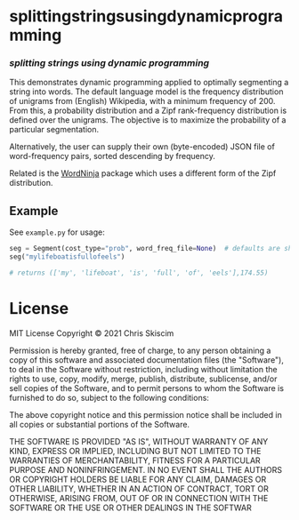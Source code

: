 # splittingstringsusingdynamicprogramming 
### _splitting strings using dynamic programming_

This demonstrates dynamic programming applied to optimally segmenting a string into words. 
The default language model is the frequency distribution of unigrams from (English) Wikipedia, 
with a minimum frequency of 200. 
From this, a probability distribution and a Zipf rank-frequency distribution is defined 
over the unigrams. The objective is to maximize the probability of a particular segmentation.

Alternatively, the user can supply their own (byte-encoded) JSON file of word-frequency 
pairs, sorted descending by frequency.

Related is the [WordNinja](https://github.com/keredson/wordninja) package which 
uses a different form of the Zipf distribution.

## Example
See `example.py` for usage:

```python
seg = Segment(cost_type="prob", word_freq_file=None)  # defaults are shown
seg("mylifeboatisfullofeels")

# returns (['my', 'lifeboat', 'is', 'full', 'of', 'eels'],174.55)
```
# License
MIT License Copyright &copy; 2021 Chris Skiscim

Permission is hereby granted, free of charge, to any person obtaining a copy
of this software and associated documentation files (the "Software"), to deal
in the Software without restriction, including without limitation the rights
to use, copy, modify, merge, publish, distribute, sublicense, and/or sell
copies of the Software, and to permit persons to whom the Software is
furnished to do so, subject to the following conditions:

The above copyright notice and this permission notice shall be included in all
copies or substantial portions of the Software.

THE SOFTWARE IS PROVIDED "AS IS", WITHOUT WARRANTY OF ANY KIND, EXPRESS OR
IMPLIED, INCLUDING BUT NOT LIMITED TO THE WARRANTIES OF MERCHANTABILITY,
FITNESS FOR A PARTICULAR PURPOSE AND NONINFRINGEMENT. IN NO EVENT SHALL THE
AUTHORS OR COPYRIGHT HOLDERS BE LIABLE FOR ANY CLAIM, DAMAGES OR OTHER
LIABILITY, WHETHER IN AN ACTION OF CONTRACT, TORT OR OTHERWISE, ARISING FROM,
OUT OF OR IN CONNECTION WITH THE SOFTWARE OR THE USE OR OTHER DEALINGS IN THE
SOFTWAR
